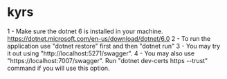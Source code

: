 # kyrs

1 - Make sure the dotnet 6 is installed in your machine. https://dotnet.microsoft.com/en-us/download/dotnet/6.0
2 - To run the application use "dotnet restore" first and then "dotnet run"
3 - You may try it out using "http://localhost:5271/swagger". 
4 - You may also use "https://localhost:7007/swagger". Run "dotnet dev-certs https --trust" command if you will use this option.
